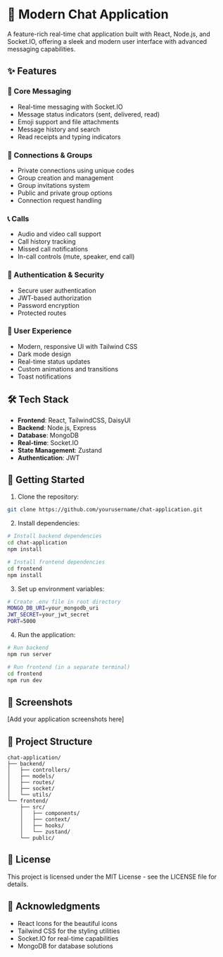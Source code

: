 # 🚀 Modern Chat Application

A feature-rich real-time chat application built with React, Node.js, and Socket.IO, offering a sleek and modern user interface with advanced messaging capabilities.

## ✨ Features

### 💬 Core Messaging
- Real-time messaging with Socket.IO
- Message status indicators (sent, delivered, read)
- Emoji support and file attachments
- Message history and search
- Read receipts and typing indicators

### 👥 Connections & Groups
- Private connections using unique codes
- Group creation and management
- Group invitations system
- Public and private group options
- Connection request handling

### 📞 Calls
- Audio and video call support
- Call history tracking
- Missed call notifications
- In-call controls (mute, speaker, end call)

### 🔐 Authentication & Security
- Secure user authentication
- JWT-based authorization
- Password encryption
- Protected routes

### 🎨 User Experience
- Modern, responsive UI with Tailwind CSS
- Dark mode design
- Real-time status updates
- Custom animations and transitions
- Toast notifications

## 🛠️ Tech Stack

- **Frontend**: React, TailwindCSS, DaisyUI
- **Backend**: Node.js, Express
- **Database**: MongoDB
- **Real-time**: Socket.IO
- **State Management**: Zustand
- **Authentication**: JWT

## 🚀 Getting Started

1. Clone the repository:
```sh
git clone https://github.com/yourusername/chat-application.git
```

2. Install dependencies:
```sh
# Install backend dependencies
cd chat-application
npm install

# Install frontend dependencies
cd frontend
npm install
```

3. Set up environment variables:
```sh
# Create .env file in root directory
MONGO_DB_URI=your_mongodb_uri
JWT_SECRET=your_jwt_secret
PORT=5000
```

4. Run the application:
```sh
# Run backend
npm run server

# Run frontend (in a separate terminal)
cd frontend
npm run dev
```

## 📱 Screenshots

[Add your application screenshots here]

## 🔧 Project Structure

```
chat-application/
├── backend/
│   ├── controllers/
│   ├── models/
│   ├── routes/
│   ├── socket/
│   └── utils/
└── frontend/
    ├── src/
    │   ├── components/
    │   ├── context/
    │   ├── hooks/
    │   └── zustand/
    └── public/
```



## 📄 License

This project is licensed under the MIT License - see the LICENSE file for details.

## 🙏 Acknowledgments

- React Icons for the beautiful icons
- Tailwind CSS for the styling utilities
- Socket.IO for real-time capabilities
- MongoDB for database solutions
